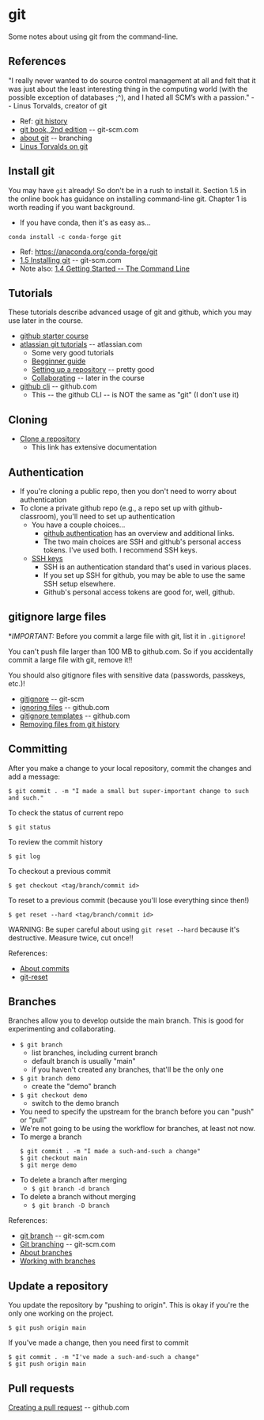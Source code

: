 
# git

Some notes about using git from the command-line.

## References

"I really never wanted to do source control management at all and felt that it was just about the least interesting thing in the computing world (with the possible exception of databases ;^), and I hated all SCM’s with a passion." -- Linus Torvalds, creator of git

* Ref: [git history](https://www.linuxfoundation.org/blog/10-years-of-git-an-interview-with-git-creator-linus-torvalds/)
* [git book, 2nd edition](https://git-scm.com/book/en/v2) -- git-scm.com
* [about git](https://git-scm.com/about) -- branching
* [Linus Torvalds on git](https://www.linuxfoundation.org/blog/blog/10-years-of-git-an-interview-with-git-creator-linus-torvalds)

## Install git

You may have `git` already! So don't be in a rush to install it. Section 1.5 in the online book has guidance on installing command-line git. Chapter 1 is worth reading if you want background.

* If you have conda, then it's as easy as...
```
conda install -c conda-forge git
```
* Ref: https://anaconda.org/conda-forge/git
* [1.5 Installing git](https://git-scm.com/book/en/v2/Getting-Started-Installing-Git) -- git-scm.com
* Note also: [1.4 Getting Started -- The Command Line](https://git-scm.com/book/en/v2/Getting-Started-The-Command-Line)

## Tutorials

These tutorials describe advanced usage of git and github, which you may use later in the course.

* [github starter course](https://github.com/education/github-starter-course)
* [atlassian git tutorials](https://www.atlassian.com/git) -- atlassian.com
  * Some very good tutorials
  * [Begginner guide](https://www.atlassian.com/git/tutorials/what-is-version-control)
  * [Setting up a repository](https://www.atlassian.com/git/tutorials/setting-up-a-repository) -- pretty good
  * [Collaborating](https://www.atlassian.com/git/tutorials/syncing) -- later in the course
* [github cli](https://docs.github.com/en/github-cli) -- github.com
  * This -- the github CLI -- is NOT the same as "git" (I don't use it)

## Cloning

* [Clone a repository](https://docs.github.com/en/repositories/creating-and-managing-repositories/cloning-a-repository)
  * This link has extensive documentation

## Authentication

* If you're cloning a public repo, then you don't need to worry about authentication
* To clone a private github repo (e.g., a repo set up with github-classroom), you'll need to set up authentication
  * You have a couple choices...
    * [github authentication](https://docs.github.com/en/authentication) has an overview and additional links.
    * The two main choices are SSH and github's personal access tokens.  I've used both. I recommend SSH keys.
  * [SSH keys](https://docs.github.com/en/authentication/connecting-to-github-with-ssh/generating-a-new-ssh-key-and-adding-it-to-the-ssh-agent)
    * SSH is an authentication standard that's used in various places.
    * If you set up SSH for github, you may be able to use the same SSH setup elsewhere.
    * Github's personal access tokens are good for, well, github.

## gitignore large files

**IMPORTANT:* Before you commit a large file with git, list it in `.gitignore`!

You can't push file larger than 100 MB to github.com. So if you accidentally commit a large file with git, remove it!!

You should also gitignore files with sensitive data (passwords, passkeys, etc.)!

* [gitignore](https://git-scm.com/docs/gitignore) -- git-scm
* [ignoring files](https://docs.github.com/en/get-started/getting-started-with-git/ignoring-files) -- github.com
* [gitignore templates](https://github.com/github/gitignore) -- github.com
* [Removing files from git history](https://docs.github.com/en/authentication/keeping-your-account-and-data-secure/removing-sensitive-data-from-a-repository)

## Committing

After you make a change to your local repository, commit the changes and add a message:

```
$ git commit . -m "I made a small but super-important change to such and such."
```
To check the status of current repo
```
$ git status
```
To review the commit history
```
$ git log 
```
To checkout a previous commit
```
$ get checkout <tag/branch/commit id>
```
To reset to a previous commit (because you'll lose everything since then!)
```
$ get reset --hard <tag/branch/commit id>
```
WARNING: Be super careful about using `git reset --hard` because it's destructive. Measure twice, cut once!!

References:

* [About commits](https://docs.github.com/en/pull-requests/committing-changes-to-your-project/creating-and-editing-commits/about-commits)
* [git-reset](https://git-scm.com/docs/git-reset)

## Branches

Branches allow you to develop outside the main branch.  This is good for experimenting and collaborating.

* `$ git branch`
  * list branches, including current branch
  * default branch is usually "main"
  * if you haven't created any branches, that'll be the only one
* `$ git branch demo`
  * create the "demo" branch
* `$ git checkout demo`
  * switch to the demo branch
* You need to specify the upstream for the branch before you can "push" or "pull"
* We're not going to be using the workflow for branches, at least not now.
* To merge a branch
  ```
  $ git commit . -m "I made a such-and-such a change"
  $ git checkout main
  $ git merge demo
  ```
* To delete a branch after merging
  * `$ git branch -d branch`
* To delete a branch without merging
  * `$ git branch -D branch`

References: 

* [git branch](https://git-scm.com/docs/git-branch) -- git-scm.com
* [Git branching](https://git-scm.com/book/en/v2/Git-Branching-Basic-Branching-and-Merging) -- git-scm.com
* [About branches](https://docs.github.com/en/pull-requests/collaborating-with-pull-requests/proposing-changes-to-your-work-with-pull-requests/about-branches)
* [Working with branches](https://docs.github.com/en/pull-requests/collaborating-with-pull-requests/proposing-changes-to-your-work-with-pull-requests/about-branches#working-with-branches)

## Update a repository

You update the repository by "pushing to origin". This is okay if you're the only one working on the project.

```
$ git push origin main
```
If you've made a change, then you need first to commit
```
$ git commit . -m "I've made a such-and-such a change"  
$ git push origin main
```

## Pull requests

[Creating a pull request](https://docs.github.com/en/pull-requests/collaborating-with-pull-requests/proposing-changes-to-your-work-with-pull-requests/creating-a-pull-request) -- github.com
